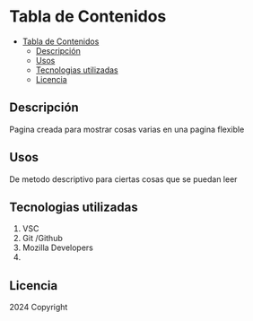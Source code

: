 # Tabla de Contenidos
- [Tabla de Contenidos](#tabla-de-contenidos)
  - [Descripción](#descripción)
  - [Usos](#usos)
  - [Tecnologias utilizadas](#tecnologias-utilizadas)
  - [Licencia](#licencia)


## Descripción
Pagina creada para mostrar cosas varias en una pagina flexible
## Usos
De metodo descriptivo para ciertas cosas que se puedan leer
## Tecnologias utilizadas
1. VSC
2. Git /Github
3. Mozilla Developers
4. 
## Licencia
2024 Copyright
